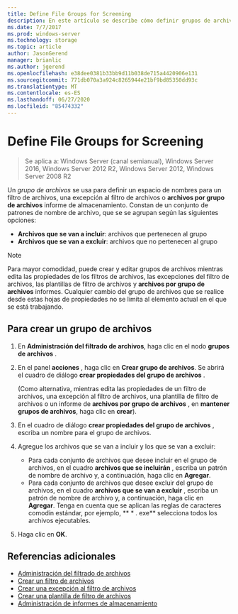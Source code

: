 ```yaml
---
title: Define File Groups for Screening
description: En este artículo se describe cómo definir grupos de archivos para crear un espacio de nombres para el filtro de archivos, la excepción al filtro de archivos o los informes de almacenamiento de grupos de archivos
ms.date: 7/7/2017
ms.prod: windows-server
ms.technology: storage
ms.topic: article
author: JasonGerend
manager: brianlic
ms.author: jgerend
ms.openlocfilehash: e38dee0381b33bb9d11b038de715a4420906e131
ms.sourcegitcommit: 771db070a3a924c8265944e21bf9bd85350dd93c
ms.translationtype: MT
ms.contentlocale: es-ES
ms.lasthandoff: 06/27/2020
ms.locfileid: "85474332"
---
```

# <a name="define-file-groups-for-screening"></a>Define File Groups for Screening

> Se aplica a: Windows Server (canal semianual), Windows Server 2016, Windows Server 2012 R2, Windows Server 2012, Windows Server 2008 R2

Un *grupo de archivos* se usa para definir un espacio de nombres para un filtro de archivos, una excepción al filtro de archivos o **archivos por grupo de archivos** informe de almacenamiento. Constan de un conjunto de patrones de nombre de archivo, que se se agrupan según las siguientes opciones:

-   **Archivos que se van a incluir**: archivos que pertenecen al grupo
-   **Archivos que se van a excluir**: archivos que no pertenecen al grupo

> [!Note]
> Para mayor comodidad, puede crear y editar grupos de archivos mientras edita las propiedades de los filtros de archivos, las excepciones del filtro de archivos, las plantillas de filtro de archivos y **archivos por grupo de archivos** informes. Cualquier cambio del grupo de archivos que se realice desde estas hojas de propiedades no se limita al elemento actual en el que se está trabajando.

## <a name="to-create-a-file-group"></a>Para crear un grupo de archivos

1.  En **Administración del filtrado de archivos**, haga clic en el nodo **grupos de archivos** .

2.  En el panel **acciones** , haga clic en **Crear grupo de archivos**. Se abrirá el cuadro de diálogo **crear propiedades del grupo de archivos** .

    (Como alternativa, mientras edita las propiedades de un filtro de archivos, una excepción al filtro de archivos, una plantilla de filtro de archivos o un informe de **archivos por grupo de archivos** , en **mantener grupos de archivos**, haga clic en **crear**).

3.  En el cuadro de diálogo **crear propiedades del grupo de archivos** , escriba un nombre para el grupo de archivos.

4.  Agregue los archivos que se van a incluir y los que se van a excluir:

    -   Para cada conjunto de archivos que desee incluir en el grupo de archivos, en el cuadro **archivos que se incluirán** , escriba un patrón de nombre de archivo y, a continuación, haga clic en **Agregar**.
    -   Para cada conjunto de archivos que desee excluir del grupo de archivos, en el cuadro **archivos que se van a excluir** , escriba un patrón de nombre de archivo y, a continuación, haga clic en **Agregar**.
        Tenga en cuenta que se aplican las reglas de caracteres comodín estándar, por ejemplo, ** \* . exe** selecciona todos los archivos ejecutables.

5.  Haga clic en **OK**.

## <a name="additional-references"></a>Referencias adicionales

-   [Administración del filtrado de archivos](file-screening-management.md)
-   [Crear un filtro de archivos](create-file-screen.md)
-   [Crear una excepción al filtro de archivos](create-file-screen-exception.md)
-   [Crear una plantilla de filtro de archivos](create-file-screen-template.md)
-   [Administración de informes de almacenamiento](storage-reports-management.md)


